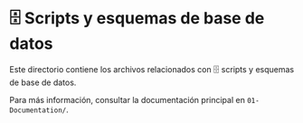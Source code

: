 # 🗄️  Scripts y esquemas de base de datos

Este directorio contiene los archivos relacionados con 🗄️  scripts y esquemas de base de datos.

Para más información, consultar la documentación principal en `01-Documentation/`.
